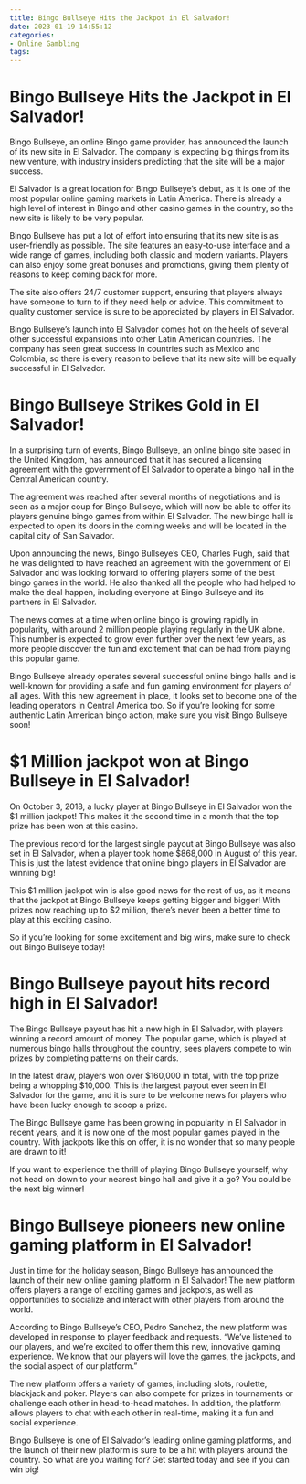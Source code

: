 ```yaml
---
title: Bingo Bullseye Hits the Jackpot in El Salvador!
date: 2023-01-19 14:55:12
categories:
- Online Gambling
tags:
---
```



#  Bingo Bullseye Hits the Jackpot in El Salvador!

Bingo Bullseye, an online Bingo game provider, has announced the launch of its new site in El Salvador. The company is expecting big things from its new venture, with industry insiders predicting that the site will be a major success.

El Salvador is a great location for Bingo Bullseye’s debut, as it is one of the most popular online gaming markets in Latin America. There is already a high level of interest in Bingo and other casino games in the country, so the new site is likely to be very popular.

Bingo Bullseye has put a lot of effort into ensuring that its new site is as user-friendly as possible. The site features an easy-to-use interface and a wide range of games, including both classic and modern variants. Players can also enjoy some great bonuses and promotions, giving them plenty of reasons to keep coming back for more.

The site also offers 24/7 customer support, ensuring that players always have someone to turn to if they need help or advice. This commitment to quality customer service is sure to be appreciated by players in El Salvador.

Bingo Bullseye’s launch into El Salvador comes hot on the heels of several other successful expansions into other Latin American countries. The company has seen great success in countries such as Mexico and Colombia, so there is every reason to believe that its new site will be equally successful in El Salvador.

#  Bingo Bullseye Strikes Gold in El Salvador!

In a surprising turn of events, Bingo Bullseye, an online bingo site based in the United Kingdom, has announced that it has secured a licensing agreement with the government of El Salvador to operate a bingo hall in the Central American country.

The agreement was reached after several months of negotiations and is seen as a major coup for Bingo Bullseye, which will now be able to offer its players genuine bingo games from within El Salvador. The new bingo hall is expected to open its doors in the coming weeks and will be located in the capital city of San Salvador.

Upon announcing the news, Bingo Bullseye’s CEO, Charles Pugh, said that he was delighted to have reached an agreement with the government of El Salvador and was looking forward to offering players some of the best bingo games in the world. He also thanked all the people who had helped to make the deal happen, including everyone at Bingo Bullseye and its partners in El Salvador.

The news comes at a time when online bingo is growing rapidly in popularity, with around 2 million people playing regularly in the UK alone. This number is expected to grow even further over the next few years, as more people discover the fun and excitement that can be had from playing this popular game.

Bingo Bullseye already operates several successful online bingo halls and is well-known for providing a safe and fun gaming environment for players of all ages. With this new agreement in place, it looks set to become one of the leading operators in Central America too. So if you’re looking for some authentic Latin American bingo action, make sure you visit Bingo Bullseye soon!

#  $1 Million jackpot won at Bingo Bullseye in El Salvador!

On October 3, 2018, a lucky player at Bingo Bullseye in El Salvador won the $1 million jackpot! This makes it the second time in a month that the top prize has been won at this casino.

The previous record for the largest single payout at Bingo Bullseye was also set in El Salvador, when a player took home $868,000 in August of this year. This is just the latest evidence that online bingo players in El Salvador are winning big!

This $1 million jackpot win is also good news for the rest of us, as it means that the jackpot at Bingo Bullseye keeps getting bigger and bigger! With prizes now reaching up to $2 million, there’s never been a better time to play at this exciting casino.

So if you’re looking for some excitement and big wins, make sure to check out Bingo Bullseye today!

#  Bingo Bullseye payout hits record high in El Salvador!

The Bingo Bullseye payout has hit a new high in El Salvador, with players winning a record amount of money. The popular game, which is played at numerous bingo halls throughout the country, sees players compete to win prizes by completing patterns on their cards.

In the latest draw, players won over $160,000 in total, with the top prize being a whopping $10,000. This is the largest payout ever seen in El Salvador for the game, and it is sure to be welcome news for players who have been lucky enough to scoop a prize.

The Bingo Bullseye game has been growing in popularity in El Salvador in recent years, and it is now one of the most popular games played in the country. With jackpots like this on offer, it is no wonder that so many people are drawn to it!

If you want to experience the thrill of playing Bingo Bullseye yourself, why not head on down to your nearest bingo hall and give it a go? You could be the next big winner!

#  Bingo Bullseye pioneers new online gaming platform in El Salvador!

Just in time for the holiday season, Bingo Bullseye has announced the launch of their new online gaming platform in El Salvador! The new platform offers players a range of exciting games and jackpots, as well as opportunities to socialize and interact with other players from around the world.

According to Bingo Bullseye’s CEO, Pedro Sanchez, the new platform was developed in response to player feedback and requests. “We’ve listened to our players, and we’re excited to offer them this new, innovative gaming experience. We know that our players will love the games, the jackpots, and the social aspect of our platform.”

The new platform offers a variety of games, including slots, roulette, blackjack and poker. Players can also compete for prizes in tournaments or challenge each other in head-to-head matches. In addition, the platform allows players to chat with each other in real-time, making it a fun and social experience.

Bingo Bullseye is one of El Salvador’s leading online gaming platforms, and the launch of their new platform is sure to be a hit with players around the country. So what are you waiting for? Get started today and see if you can win big!
